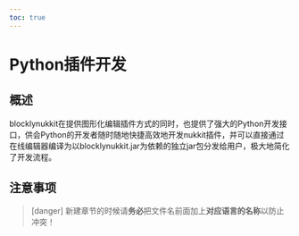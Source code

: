 ```yaml
---
toc: true
---
```

# Python插件开发  
## 概述
blocklynukkit在提供图形化编辑插件方式的同时，也提供了强大的Python开发接口，供会Python的开发者随时随地快捷高效地开发nukkit插件，并可以直接通过在线编辑器编译为以blocklynukkit.jar为依赖的独立jar包分发给用户，极大地简化了开发流程。
## 注意事项
>[danger] 新建章节的时候请**务必**把文件名前面加上**对应语言的名称**以防止冲突！

